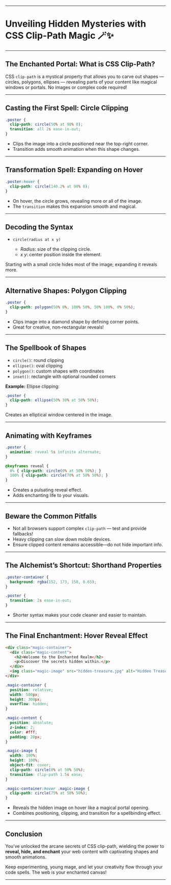 

---

# **Unveiling Hidden Mysteries with CSS Clip-Path Magic** 🪄✨

---

## **The Enchanted Portal: What is CSS Clip-Path?**

CSS `clip-path` is a mystical property that allows you to carve out shapes — circles, polygons, ellipses — revealing parts of your content like magical windows or portals. No images or complex code required!

---

## **Casting the First Spell: Circle Clipping**

```css
.poster {
  clip-path: circle(50% at 98% 0);
  transition: all 2s ease-in-out;
}
```

* Clips the image into a circle positioned near the top-right corner.
* Transition adds smooth animation when this shape changes.

---

## **Transformation Spell: Expanding on Hover**

```css
.poster:hover {
  clip-path: circle(140.2% at 98% 0);
}
```

* On hover, the circle grows, revealing more or all of the image.
* The `transition` makes this expansion smooth and magical.

---

## **Decoding the Syntax**

* `circle(radius at x y)`

  * *Radius*: size of the clipping circle.
  * *x y*: center position inside the element.

Starting with a small circle hides most of the image; expanding it reveals more.

---

## **Alternative Shapes: Polygon Clipping**

```css
.poster {
  clip-path: polygon(50% 0%, 100% 50%, 50% 100%, 0% 50%);
}
```

* Clips image into a diamond shape by defining corner points.
* Great for creative, non-rectangular reveals!

---

## **The Spellbook of Shapes**

* `circle()`: round clipping
* `ellipse()`: oval clipping
* `polygon()`: custom shapes with coordinates
* `inset()`: rectangle with optional rounded corners

**Example:** Ellipse clipping:

```css
.poster {
  clip-path: ellipse(50% 30% at 50% 50%);
}
```

Creates an elliptical window centered in the image.

---

## **Animating with Keyframes**

```css
.poster {
  animation: reveal 5s infinite alternate;
}

@keyframes reveal {
  0% { clip-path: circle(0% at 50% 50%); }
  100% { clip-path: circle(70% at 50% 50%); }
}
```

* Creates a pulsating reveal effect.
* Adds enchanting life to your visuals.

---

## **Beware the Common Pitfalls**

* Not all browsers support complex `clip-path` — test and provide fallbacks!
* Heavy clipping can slow down mobile devices.
* Ensure clipped content remains accessible—do not hide important info.

---

## **The Alchemist’s Shortcut: Shorthand Properties**

```css
.poster-container {
  background: rgba(152, 173, 158, 0.65);
}

.poster {
  transition: 2s ease-in-out;
}
```

* Shorter syntax makes your code cleaner and easier to maintain.

---

## **The Final Enchantment: Hover Reveal Effect**

```html
<div class="magic-container">
  <div class="magic-content">
    <h2>Welcome to the Enchanted Realm</h2>
    <p>Discover the secrets hidden within.</p>
  </div>
  <img class="magic-image" src="hidden-treasure.jpg" alt="Hidden Treasure" />
</div>
```

```css
.magic-container {
  position: relative;
  width: 500px;
  height: 300px;
  overflow: hidden;
}

.magic-content {
  position: absolute;
  z-index: 2;
  color: #fff;
  padding: 20px;
}

.magic-image {
  width: 100%;
  height: 100%;
  object-fit: cover;
  clip-path: circle(0% at 50% 50%);
  transition: clip-path 1.5s ease;
}

.magic-container:hover .magic-image {
  clip-path: circle(75% at 50% 50%);
}
```

* Reveals the hidden image on hover like a magical portal opening.
* Combines positioning, clipping, and transition for a spellbinding effect.

---

## **Conclusion**

You’ve unlocked the arcane secrets of CSS clip-path, wielding the power to **reveal, hide, and enchant** your web content with captivating shapes and smooth animations.

Keep experimenting, young mage, and let your creativity flow through your code spells. The web is your enchanted canvas!

---

